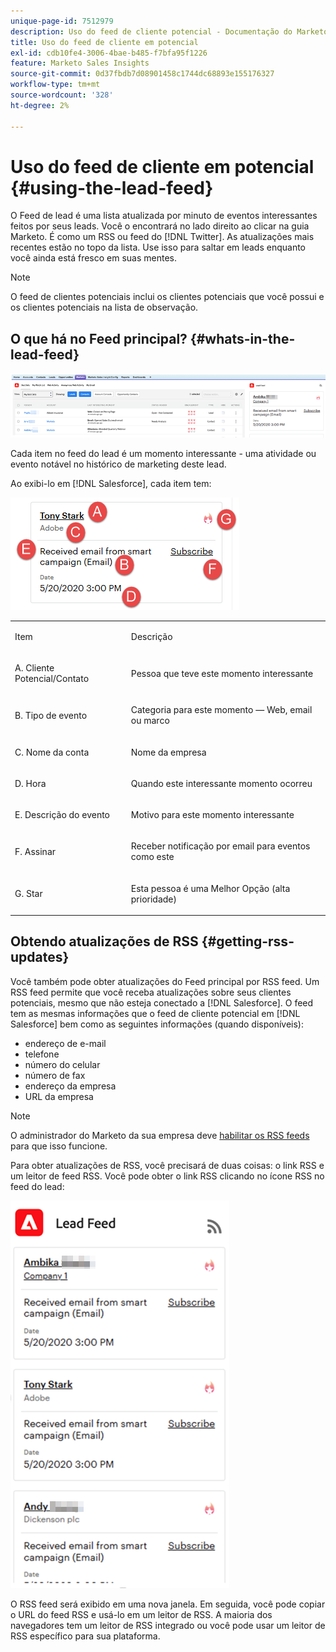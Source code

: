 ```yaml
---
unique-page-id: 7512979
description: Uso do feed de cliente potencial - Documentação do Marketo - Documentação do produto
title: Uso do feed de cliente em potencial
exl-id: cdb10fe4-3006-4bae-b485-f7bfa95f1226
feature: Marketo Sales Insights
source-git-commit: 0d37fbdb7d08901458c1744dc68893e155176327
workflow-type: tm+mt
source-wordcount: '328'
ht-degree: 2%

---
```


# Uso do feed de cliente em potencial {#using-the-lead-feed}

O Feed de lead é uma lista atualizada por minuto de eventos interessantes feitos por seus leads. Você o encontrará no lado direito ao clicar na guia Marketo. É como um RSS ou feed do [!DNL Twitter]. As atualizações mais recentes estão no topo da lista. Use isso para saltar em leads enquanto você ainda está fresco em suas mentes.

>[!NOTE]
>
>O feed de clientes potenciais inclui os clientes potenciais que você possui e os clientes potenciais na lista de observação.

## O que há no Feed principal? {#whats-in-the-lead-feed}

![](assets/using-the-lead-feed-1.png)

Cada item no feed do lead é um momento interessante - uma atividade ou evento notável no histórico de marketing deste lead.

Ao exibi-lo em [!DNL Salesforce], cada item tem:

![](assets/using-the-lead-feed-2.png)

<table> 
 <colgroup> 
  <col> 
  <col> 
 </colgroup> 
 <tbody> 
  <tr> 
   <td><p>Item</p></td> 
   <td><p>Descrição</p></td> 
  </tr> 
  <tr> 
   <td><p>A. Cliente Potencial/Contato</p></td> 
   <td><p>Pessoa que teve este momento interessante</p></td> 
  </tr> 
  <tr> 
   <td><p>B. Tipo de evento</p></td> 
   <td><p>Categoria para este momento — Web, email ou marco</p></td> 
  </tr> 
  <tr> 
   <td><p>C. Nome da conta</p></td> 
   <td><p>Nome da empresa</p></td> 
  </tr> 
  <tr> 
   <td><p>D. Hora</p></td> 
   <td><p>Quando este interessante momento ocorreu</p></td> 
  </tr> 
  <tr> 
   <td><p>E. Descrição do evento</p></td> 
   <td><p>Motivo para este momento interessante</p></td> 
  </tr> 
  <tr> 
   <td><p>F. Assinar</p></td> 
   <td><p>Receber notificação por email para eventos como este</p></td> 
  </tr> 
  <tr> 
   <td><p>G. Star</p></td> 
   <td><p>Esta pessoa é uma Melhor Opção (alta prioridade)</p></td> 
  </tr> 
 </tbody> 
</table>

## Obtendo atualizações de RSS {#getting-rss-updates}

Você também pode obter atualizações do Feed principal por RSS feed.  Um RSS feed permite que você receba atualizações sobre seus clientes potenciais, mesmo que não esteja conectado a [!DNL Salesforce]. O feed tem as mesmas informações que o feed de cliente potencial em [!DNL Salesforce] bem como as seguintes informações (quando disponíveis):

* endereço de e-mail
* telefone
* número do celular
* número de fax
* endereço da empresa
* URL da empresa

>[!NOTE]
>
>O administrador do Marketo da sua empresa deve [habilitar os RSS feeds](/help/marketo/product-docs/marketo-sales-insight/msi-for-salesforce/features/msi-configuration-tab/enable-rss-for-sales-insight.md) para que isso funcione.

Para obter atualizações de RSS, você precisará de duas coisas: o link RSS e um leitor de feed RSS. Você pode obter o link RSS clicando no ícone RSS no feed do lead:

![](assets/using-the-lead-feed-3.png)

O RSS feed será exibido em uma nova janela. Em seguida, você pode copiar o URL do feed RSS e usá-lo em um leitor de RSS. A maioria dos navegadores tem um leitor de RSS integrado ou você pode usar um leitor de RSS específico para sua plataforma.
